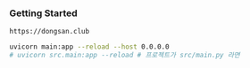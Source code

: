 
### Getting Started

```
https://dongsan.club
```

```sh
uvicorn main:app --reload --host 0.0.0.0
# uvicorn src.main:app --reload # 프로젝트가 src/main.py 라면
```